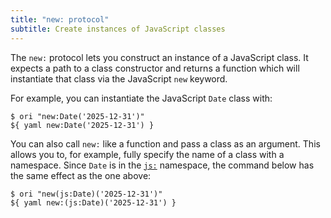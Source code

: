 ```yaml
---
title: "new: protocol"
subtitle: Create instances of JavaScript classes
---
```


The `new:` protocol lets you construct an instance of a JavaScript class. It expects a path to a class constructor and returns a function which will instantiate that class via the JavaScript `new` keyword.

For example, you can instantiate the JavaScript `Date` class with:

```console
$ ori "new:Date('2025-12-31')"
${ yaml new:Date('2025-12-31') }
```

You can also call `new:` like a function and pass a class as an argument. This allows you to, for example, fully specify the name of a class with a namespace. Since `Date` is in the [`js:`](/builtins/js.html) namespace, the command below has the same effect as the one above:

```console
$ ori "new(js:Date)('2025-12-31')"
${ yaml new:(js:Date)('2025-12-31') }
```

